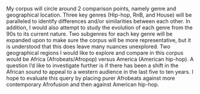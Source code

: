 My corpus will circle around 2 comparison points, namely genre and geographical location. Three key genres (Hip-hop, RnB, and House) will be paralleled to identify differences and/or similarities between each other. In addition, I would also attempt to study the evolution of each genre from the 90s to its current nature. Two subgenres for each key genre will be expanded upon to make sure the corpus will be more representative, but it is understood that this does leave many nuances unexplored. Two geographical regions I would like to explore and compare in this corpus would be Africa (Afrobeats/Afropop) versus America (American hip-hop). A question I’d like to investigate further is if there has been a shift in the African sound to appeal to a western audience in the last five to ten years. I hope to evaluate this query by placing purer Afrobeats against more contemporary Afrofusion and then against American hip-hop. 
